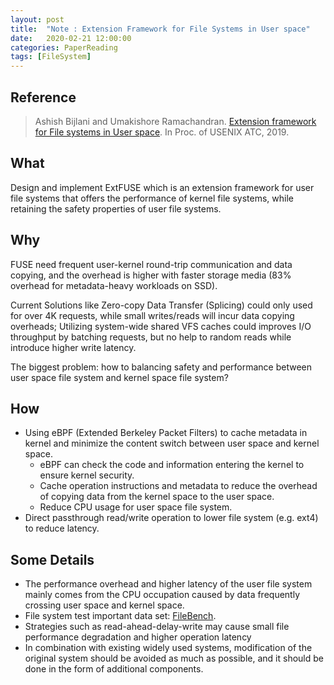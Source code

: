 ```yaml
---
layout: post
title:  "Note : Extension Framework for File Systems in User space"
date:   2020-02-21 12:00:00
categories: PaperReading
tags: [FileSystem]
---
```


## Reference

> Ashish Bijlani and Umakishore Ramachandran. [Extension framework for File systems in User space](https://www.usenix.org/system/files/atc19-bijlani.pdf). In Proc. of USENIX ATC, 2019.

## What

Design and implement ExtFUSE which is an extension framework for user file systems that offers the performance of kernel file systems, while retaining the safety properties of user file systems.
<!-- more -->

## Why

FUSE need frequent user-kernel round-trip communication and data copying, and the overhead is higher with faster storage media (83% overhead for metadata-heavy workloads on SSD).

Current Solutions like Zero-copy Data Transfer (Splicing) could only used for over 4K requests, while small writes/reads will incur data copying overheads; Utilizing system-wide shared VFS caches could improves I/O throughput by batching requests, but no help to random reads while introduce higher write latency.

The biggest problem: how to balancing safety and performance between user space file system and kernel space file system?
  
## How

* Using eBPF (Extended Berkeley Packet Filters) to cache metadata in kernel and minimize the content switch between user space and kernel space.
    * eBPF can check the code and information entering the kernel to ensure kernel security.
    * Cache operation instructions and metadata to reduce the overhead of copying data from the kernel space to the user space.
    * Reduce CPU usage for user space file system.
* Direct passthrough read/write operation to lower file system (e.g. ext4) to reduce latency.

## Some Details

* The performance overhead and higher latency of the user file system mainly comes from the CPU occupation caused by data frequently crossing user space and kernel space.
* File system test important data set: [FileBench](https://github.com/filebench/filebench/wiki).
* Strategies such as read-ahead-delay-write may cause small file performance degradation and higher operation latency
* In combination with existing widely used systems, modification of the original system should be avoided as much as possible, and it should be done in the form of additional components.
